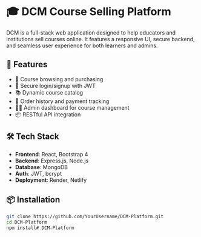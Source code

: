 # 🎓 DCM Course Selling Platform

DCM is a full-stack web application designed to help educators and institutions sell courses online. It features a responsive UI, secure backend, and seamless user experience for both learners and admins.

## 🚀 Features

- 🛒 Course browsing and purchasing
- 🔐 Secure login/signup with JWT
- 📚 Dynamic course catalog
- 🧾 Order history and payment tracking
- 🧑‍💼 Admin dashboard for course management
- 📦 RESTful API integration

## 🛠️ Tech Stack

- **Frontend**: React, Bootstrap 4
- **Backend**: Express.js, Node.js
- **Database**: MongoDB
- **Auth**: JWT, bcrypt
- **Deployment**: Render, Netlify

## 📦 Installation

```bash
git clone https://github.com/YourUsername/DCM-Platform.git
cd DCM-Platform
npm install# DCM-Platform